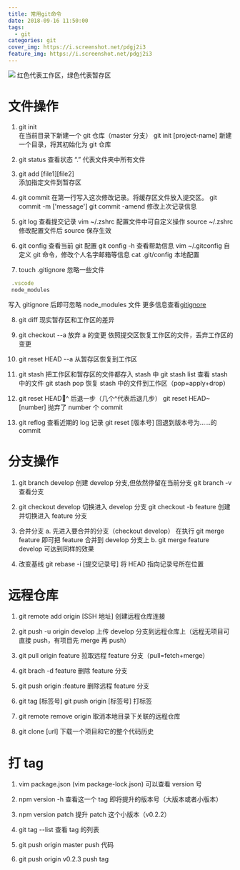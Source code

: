 ```yaml
---
title: 常用git命令
date: 2018-09-16 11:50:00
tags:
  - git
categories: git
cover_img: https://i.screenshot.net/pdgj2i3
feature_img: https://i.screenshot.net/pdgj2i3
---
```


![](https://tva1.sinaimg.cn/large/006y8mN6ly1g6j61mtymjj31e80qu3yu.jpg)
红色代表工作区，绿色代表暂存区

# 文件操作

1. git init  
   在当前目录下新建一个 git 仓库（master 分支）
   git init [project-name]
   新建一个目录，将其初始化为 git 仓库

   <!-- more -->

2. git status 查看状态
   “.” 代表文件夹中所有文件

3. git add [file1][file2]  
   添加指定文件到暂存区

4. git commit
   在第一行写入这次修改记录。将缓存区文件放入提交区。
   git commit -m ['message']
   git commit -amend
   修改上次记录信息

5. git log
   查看提交记录
   vim ~/.zshrc 配置文件中可自定义操作
   source ~/.zshrc 修改配置文件后 source 保存生效

6. git config
   查看当前 git 配置
   git config -h
   查看帮助信息
   vim ~/.gitconfig 自定义 git 命令，修改个人名字邮箱等信息
   cat .git/config 本地配置

7. touch .gitignore 忽略一些文件

```javascript
 .vscode
 node_modules
```

写入 gitignore 后即可忽略 node_modules 文件
更多信息查看[gitignore](https://github.com/github/gitignore)

8. git diff
   现实暂存区和工作区的差异

9. git checkout --a
   放弃 a 的变更
   依照提交区恢复工作区的文件，丢弃工作区的变更

10. git reset HEAD --a
    从暂存区恢复到工作区

11. git stash
    把工作区和暂存区的文件都存入 stash 中
    git stash list
    查看 stash 中的文件
    git stash pop
    恢复 stash 中的文件到工作区（pop=apply+drop）

12. git reset HEAD^
    后退一步（几个^代表后退几步）
    git reset HEAD~[number]
    抛弃了 number 个 commit

13. git reflog
    查看近期的 log 记录
    git reset [版本号]
    回退到版本号为……的 commit

# 分支操作

1. git branch develop
   创建 develop 分支,但依然停留在当前分支
   git branch -v
   查看分支

2. git checkout develop
   切换进入 develop 分支
   git checkout -b feature
   创建并切换进入 feature 分支

3. 合并分支
   a. 先进入要合并的分支（checkout develop）
   在执行 git merge feature 即可把 feature 合并到 develop 分支上
   b. git merge feature develop
   可达到同样的效果

4. 改变基线
   git rebase -i [提交记录号]
   将 HEAD 指向记录号所在位置

# 远程仓库

1. git remote add origin [SSH 地址]
   创建远程仓库连接

2. git push -u origin develop
   上传 develop 分支到远程仓库上（远程无项目可直接 push，有项目先 merge 再 push）

3. git pull origin feature
   拉取远程 feature 分支（pull=fetch+merge）

4. git brach -d feature
   删除 feature 分支

5. git push origin :feature
   删除远程 feature 分支

6. git tag [标签号]
   git push origin [标签号]
   打标签

7. git remote remove origin
   取消本地目录下关联的远程仓库

8. git clone [url]
   下载一个项目和它的整个代码历史

# 打 tag

1. vim package.json
   (vim package-lock.json)
   可以查看 version 号

2. npm version -h
   查看这一个 tag 即将提升的版本号（大版本或者小版本）

3. npm version patch
   提升 patch 这个小版本（v0.2.2）

4. git tag --list
   查看 tag 的列表

5. git push origin master
   push 代码

6. git push origin v0.2.3
   push tag
